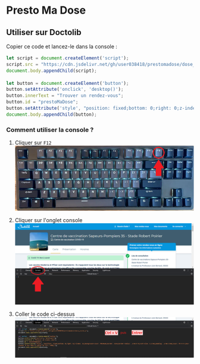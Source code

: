 # Presto Ma Dose
## Utiliser sur Doctolib
Copier ce code et lancez-le dans la console :

```javascript
let script = document.createElement('script');
script.src = "https://cdn.jsdelivr.net/gh/user038418/prestomadose/dose_covid.js";
document.body.appendChild(script);

let button = document.createElement('button');
button.setAttribute('onclick', 'desktop()');
button.innerText = "Trouver un rendez-vous";
button.id = "prestoMaDose";
button.setAttribute('style', "position: fixed;bottom: 0;right: 0;z-index: 11;background-color: #0596de;border: none;border-radius: .5rem 0 0;font-size: 1.5rem;padding: .5rem 1rem;color: #ffffff;box-shadow: 0 2px 10px 0 rgb(67 95 113 / 69%);");
document.body.appendChild(button);
```

### Comment utiliser la console ?
1. Cliquer sur `F12`
![F12 Key](img/f12_key.webp)

2. Cliquer sur l'onglet console
![DevTools Console](img/console.webp)

3. Coller le code ci-dessus
![Coller le code](img/paste.webp)